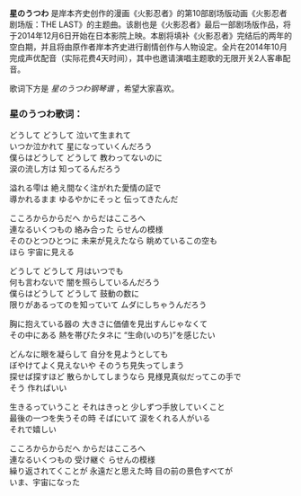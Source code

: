 

**星のうつわ** 是岸本齐史创作的漫画《火影忍者》的第10部剧场版动画《火影忍者剧场版：THE
LAST》的主题曲。该剧也是《火影忍者》最后一部剧场版作品，将于2014年12月6日开始在日本影院上映。本剧将填补《火影忍者》完结后的两年的空白期，并且将由原作者岸本齐史进行剧情创作与人物设定。全片在2014年10月完成声优配音（实际花费4天时间），其中也邀请演唱主题歌的无限开关2人客串配音。

  
歌词下方是 _星のうつわ钢琴谱_ ，希望大家喜欢。

### 星のうつわ歌词：

どうして どうして 泣いて生まれて  
いつか泣かれて 星になっていくんだろう  
僕らはどうして どうして 教わってないのに  
涙の流し方は 知ってるんだろう

溢れる雫は 絶え間なく注がれた愛情の証で  
導かれるまま ゆるやかにそっと 伝ってきたんだ

こころからからだへ からだはこころへ  
連なるいくつもの 絡み合った らせんの模様  
そのひとつひとつに 未来が見えたなら 眺めているこの空も  
ほら 宇宙に見える

どうして どうして 月はいつでも  
何も言わないで 闇を照らしているんだろう  
僕らはどうして どうして 鼓動の数に  
限りがあるってのを知っていて ムダにしちゃうんだろう

胸に抱えている器の 大きさに価値を見出すんじゃなくて  
その中にある 熱を帯びたタネに “生命(いのち)”を感じたい

どんなに眼を凝らして 自分を見ようとしても  
ぼやけてよく見えないや そのうち見失ってしまう  
探せば探すほど 散らかしてしまうなら 見様見真似だってこの手で  
そう 作ればいい

生きるっていうこと それはきっと 少しずつ手放していくこと  
最後の一つを失うその時 そばにいて 涙をくれる人がいる  
それで嬉しい

こころからからだへ からだはこころへ  
連なるいくつもの 受け継ぐ らせんの模様  
繰り返されてくことが 永遠だと思えた時 目の前の景色すべてが  
いま、宇宙になった

